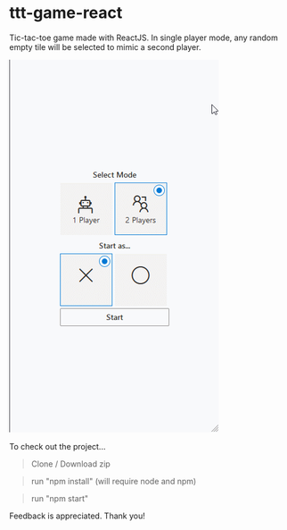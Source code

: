 # ttt-game-react

Tic-tac-toe game made with ReactJS.
In single player mode, any random empty tile will be selected to mimic a second player.

![](ttt-game.gif)

To check out the project...

> Clone / Download zip

> run "npm install" (will require node and npm)

> run "npm start"

Feedback is appreciated. Thank you!
